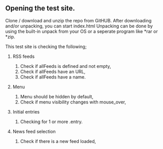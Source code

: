 ## Opening the test site.

Clone / download and unzip the repo from GitHUB.
After downloading and/or unpacking, you can start index.html
 Unpacking can be done by using the built-in unpack from your OS or a seperate program like *rar or *zip.

This test site is checking the following;

1. RSS feeds
    1. Check if allFeeds is defined and not empty,
    2. Check if allFeeds have an URL,
    3. Check if allFeeds have a name.

2. Menu
    1. Menu should be hidden by default,
    2. Check if menu visibility changes with mouse_over,

3. Initial entries
    1. Checking for 1 or more .entry.

4. News feed selection
    1. Check if there is a new feed loaded,
    


